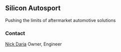 ## Silicon Autosport
Pushing the limits of aftermarket automotive solutions

### Contact
[Nick Daria](https://github.com/nickdaria)
Owner, Engineer
